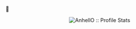 👋

<p align="center"><img src="https://github-readme-stats.vercel.app/api?username=basoalto&show_icons=true&theme=synthwave" alt="AnhellO :: Profile Stats" /></p>

<!--
**basoalto/basoalto** is a ✨ _special_ ✨ repository because its `README.md` (this file) appears on your GitHub profile.

Here are some ideas to get you started:

- 🔭 I’m currently working on ...
- 🌱 I’m currently learning ...
- 👯 I’m looking to collaborate on ...
- 🤔 I’m looking for help with ...
- 💬 Ask me about ...
- 📫 How to reach me: ...
- 😄 Pronouns: ...
- ⚡ Fun fact: ...
-->
